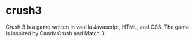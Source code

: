 # crush3
Crush 3 is a game written in vanilla Javascript, HTML, and CSS. The game is inspired by Candy Crush and Match 3.
